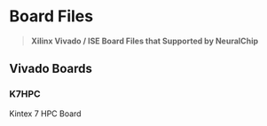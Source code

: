 # Board Files

> **Xilinx Vivado / ISE Board Files that Supported by NeuralChip**

## Vivado Boards

### K7HPC

Kintex 7 HPC Board
